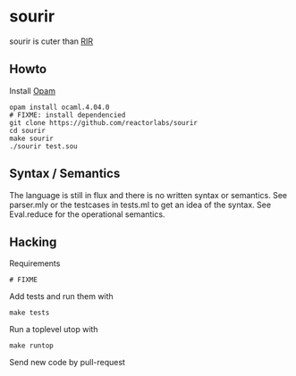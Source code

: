 # sourir

sourir is cuter than [RIR](https://github.com/reactorlabs/rir)

## Howto

Install [Opam](https://opam.ocaml.org/doc/Install.html)

    opam install ocaml.4.04.0
    # FIXME: install dependencied
    git clone https://github.com/reactorlabs/sourir
    cd sourir
    make sourir
    ./sourir test.sou

## Syntax / Semantics

The language is still in flux and there is no written syntax or semantics. See
parser.mly or the testcases in tests.ml to get an idea of the syntax. See
Eval.reduce for the operational semantics.

## Hacking

Requirements

    # FIXME

Add tests and run them with

    make tests

Run a toplevel utop with

    make runtop

Send new code by pull-request
